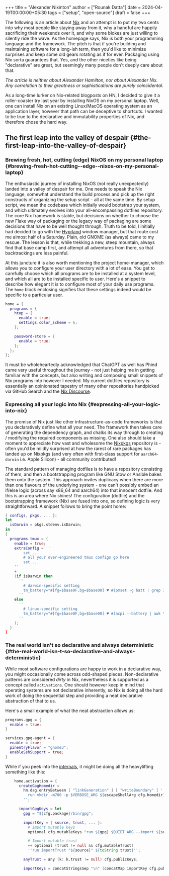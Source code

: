 +++
title = "Alexander Nixinton"
author = ["Rounak Datta"]
date = 2024-04-19T00:00:00+05:30
tags = ["setup", "open-source"]
draft = false
+++

The following is an article about [Nix](https://nixos.org/) and an attempt is to put my two cents into why most people like staying away from it, why a handful are happily sacrificing their weekends over it, and why some blokes are just willing to silently ride the wave. As the homepage says, Nix is both your programming language and the framework. The pitch is that if you're building and maintaining software for a long-ish term, then you'd like to minimize surprises and keep some old gears rotating as if for ever. Packaging using Nix sorta guarantees that. Yes, and the other niceties like being "declarative" are great, but seemingly many people don't deeply care about that.

_The article is neither about Alexander Hamilton, nor about Alexander Nix. Any correlation to their greatness or sophistications are purely coincidental._

As a long-time lurker on Nix-related blogposts on HN, I decided to give it a roller-coaster try last year by installing NixOS on my personal laptop. Well, one can install Nix on an existing Linux/MacOS operating system as an application layer, however that path can be deceptive to shortcuts. I wanted to be true to the declarative and immutability properties of Nix, and therefore chose the hard way.


## The first leap into the valley of despair {#the-first-leap-into-the-valley-of-despair}


### Brewing fresh, hot, cutting (edge) NixOS on my personal laptop {#brewing-fresh-hot-cutting--edge--nixos-on-my-personal-laptop}

The enthusiastic journey of installing NixOS (not really unexpectedly) landed into a valley of despair for me. One needs to speak the Nix language, somewhat understand the build process and pick up the right constructs of organizing the setup script - all at the same time. By setup script, we mean the codebase which initially would bootstrap your system, and which ultimately evolves into your all-encompassing dotfiles repository. The core Nix framework is stable, but decisions on whether to choose the new Flake way of packaging or the legacy way of packaging are some decisions that have to be well thought through. Truth to be told, I initially had decided to go with the [Hyprland](https://github.com/hyprwm/Hyprland) window manager, but that route cost me almost half of a Saturday. Plain, old GNOME (as always) came to my rescue. The lesson is that, while trekking a new, steep mountain, always find that base camp first, and attempt all adventures from there, so that backtrackings are less painful.

At this juncture it is also worth mentioning the project home-manager, which allows you to configure your user directory with a lot of ease. You get to carefully choose which all programs are to be installed at a system level, and which all are to be installed specific to user. Here's a snippet to describe how elegant it is to configure most of your daily use programs. The `home` block enclosing signifies that these settings indeed would be specific to a particular user.

<a id="code-snippet--the art of enabling programs"></a>
```nix
home = {
  programs = {
    htop = {
      enable = true;
      settings.color_scheme = 6;
    };

    password-store = {
      enable = true;
    };
  };
};
```

It must be wholeheartedly acknowledged that ChatGPT as well has Phind came very useful throughout the journey - not just helping me in getting familiar with the concepts, but also writing and composing small snippets of Nix programs into however I needed. My current dotfiles repository is essentially an opinionated tapestry of many other repositories handpicked via GitHub Search and the [Nix Discourse](https://discourse.nixos.org/).


### Expressing all your logic into Nix {#expressing-all-your-logic-into-nix}

The promise of Nix just like other infrastructure-as-code frameworks is that you declaratively define what all your need. The framework then takes care of generating the dependency graph, and chalks its way through to creating / modifying the required components as missing. One also should take a moment to appreciate how vast and wholesome the [Nixpkgs](https://search.nixos.org/packages) repository is - often you'd be mildly surprised at how the rarest of rare packages has landed up on Nixpkgs (and very often with first-class support for `aarch64-darwin` i.e. Apple Silicon) - all community contributed!

The standard pattern of managing dotfiles is to have a repository consisting of them, and then a bootstrapping program like GNU Stow or Ansible bakes them onto the system. This approach invites duplicacy when there are more than one flavours of the underlying system - one can't possibly embed an if/else logic (across say x86_64 and aarch64) into that innocent dotfile. And this is an area where Nix shines! The configuration (dotfile) and the bootstrapping framework (Nix) are fused into one, so defining logic is very straightforward. A snippet follows to bring the point home:

<a id="code-snippet--the art of defining logic"></a>
```nix
{ configs, pkgs, ... }:
let
  isDarwin = pkgs.stdenv.isDarwin;
in
{
  programs.tmux = {
    enable = true;
    extraConfig = ''
        set ...
        # all your over-engineered tmux configs go here
        set ...
    ''
    +
    (if isDarwin then
      ''
        # darwin-specific setting
        tm_battery="#[fg=$base0F,bg=$base00] ♥ #(pmset -g batt | grep InternalBattery | awk '{print $3}' | sed 's/;$//')"
      ''
    else
      ''
        # linux-specific setting
        tm_battery="#[fg=$base0F,bg=$base00] ♥ #(acpi --battery | awk \'{gsub(\",\", \"\"); print \$4}\')"
      ''
    );
  }
}
```


### The real world isn't so declarative and always deterministic {#the-real-world-isn-t-so-declarative-and-always-deterministic}

While most software configurations are happy to work in a declarative way, you might occasionally come across odd-shaped pieces. Non-declarative patterns are considered _dirty_ in Nix, nevertheless it is supported as a concept called `activations`. One should however keep in mind that operating systems are not declarative inherently, so Nix is doing all the hard work of doing the sequential step and providing a neat declarative abstraction of that to us.

Here's a small example of what the neat abstraction allows us:

```nix
programs.gpg = {
  enable = true;
}

services.gpg-agent = {
  enable = true;
  pinentryFlavor = "gnome3";
  enableSshSupport = true;
}
```

While if you peek into the [internals](https://github.com/nix-community/home-manager/blob/master/modules/programs/gpg.nix), it might be doing all the heavylifting something like this:

```nix
    home.activation = {
      createGpgHomedir =
        hm.dag.entryBetween [ "linkGeneration" ] [ "writeBoundary" ] ''
          run mkdir -m700 -p $VERBOSE_ARG ${escapeShellArg cfg.homedir}
        '';

      importGpgKeys = let
        gpg = "${cfg.package}/bin/gpg";

        importKey = { source, trust, ... }:
          # Import mutable keys
          optional cfg.mutableKeys "run ${gpg} $QUIET_ARG --import ${source}"

          # Import mutable trust
          ++ optional (trust != null && cfg.mutableTrust)
          ''run importTrust "${source}" ${toString trust}'';

        anyTrust = any (k: k.trust != null) cfg.publicKeys;

        importKeys = concatStringsSep "\n" (concatMap importKey cfg.publicKeys);
```
